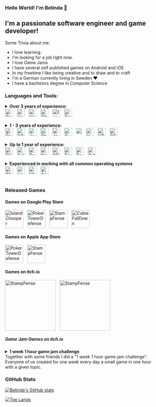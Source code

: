 ### Hello World! I'm Belinda :wave:

## I'm a passionate software engineer and game developer!

Some Trivia about me:
- I love learning.
- I'm looking for a job right now.
- I love Game Jams
- I have several self published games on Android and iOS
- In my freetime I like being creative and to draw and to craft
- I'm a German currently living in Sweden :heart:
- I have a bachelors degree in Computer Science

### Languages and Tools:

<details>
<summary><b>Over 3 years of experience:</b>
<br>
<img align="left" alt="Csharp" width="26px" style="padding-right:10px;" src="https://cdn.jsdelivr.net/gh/devicons/devicon/icons/csharp/csharp-original.svg" />
<img align="left" alt="Unity" height="26px" style="padding-right:10px;" src="https://cdn.jsdelivr.net/gh/devicons/devicon/icons/unity/unity-original.svg" />
<img align="left" alt="VisualStudio" height="26px" style="padding-right:10px;" src="https://cdn.jsdelivr.net/gh/devicons/devicon/icons/visualstudio/visualstudio-plain.svg" />
<img align="left" alt="Git" width="26px" src="https://cdn.jsdelivr.net/gh/devicons/devicon/icons/git/git-original.svg" style="padding-right:10px;" />
<img align="left" alt="Inkscape" height="26px" style="padding-right:10px;" src="https://cdn.jsdelivr.net/gh/devicons/devicon/icons/inkscape/inkscape-original.svg" />
<img alt="Trello" height="26px" style="padding-right:10px;" src="https://cdn.jsdelivr.net/gh/devicons/devicon/icons/trello/trello-plain.svg" />
</summary>
C#, Unity, Visual Studio, Git, Cross-Platform Development, Inkscape, Trello
</details>

<br>

<details>
<summary><b>1 - 3 years of experience:</b>
<br>
<img align="left" alt="Cplusplus" width="26px" style="padding-right:10px;" src="https://cdn.jsdelivr.net/gh/devicons/devicon/icons/cplusplus/cplusplus-original.svg" />
<img align="left" alt="SQL" height="26px" style="padding-right:10px;" src="https://upload.wikimedia.org/wikipedia/commons/8/87/Sql_data_base_with_logo.png" />
<img align="left" alt="JavaScript" width="26px" src="https://cdn.jsdelivr.net/gh/devicons/devicon/icons/javascript/javascript-original.svg" style="padding-right:10px;" />
<img align="left" alt="Qt" height="26px" style="padding-right:10px;" src="https://cdn.jsdelivr.net/gh/devicons/devicon/icons/qt/qt-original.svg" />
<img align="left" alt="Java" height="26px" style="padding-right:10px;" src="https://cdn.jsdelivr.net/gh/devicons/devicon/icons/java/java-original.svg" />
<img align="left" alt="C" width="26px" style="padding-right:10px;" src="https://cdn.jsdelivr.net/gh/devicons/devicon/icons/c/c-original.svg" />
<img align="left" alt="Latex" height="20px" style="padding-right:10px;" src="https://upload.wikimedia.org/wikipedia/commons/thumb/9/92/LaTeX_logo.svg/800px-LaTeX_logo.svg.png" />
<img align="left" alt="UML" height="26px" style="padding-right:10px;" src="https://upload.wikimedia.org/wikipedia/commons/thumb/d/d5/UML_logo.svg/400px-UML_logo.svg.png" />
<img align="left" alt="HTML5" width="26px" src="https://cdn.jsdelivr.net/gh/devicons/devicon/icons/html5/html5-original.svg" style="padding-right:10px;" />
<img alt="CSS3" width="26px" src="https://cdn.jsdelivr.net/gh/devicons/devicon/icons/css3/css3-original.svg" style="padding-right:10px;" />
</summary>
C++, SQL, Javascript, Qt, QML, Java, C, LaTex, UML, HTML, CSS
</details>

<br>

<details>
<summary><b>Up to 1 year of experience:</b>
<br>
<img align="left" alt="PHP" height="26px" style="padding-right:10px;" src="https://cdn.jsdelivr.net/gh/devicons/devicon/icons/php/php-plain.svg" />
<img align="left" alt="Solidity" height="26px" style="padding-right:10px;" src="https://upload.wikimedia.org/wikipedia/commons/9/98/Solidity_logo.svg" />
<img align="left" alt="React" height="26px" style="padding-right:10px;" src="https://cdn.jsdelivr.net/gh/devicons/devicon/icons/react/react-original.svg" />
<img align="left" alt="NodeJS" height="26px" style="padding-right:10px;" src="https://cdn.jsdelivr.net/gh/devicons/devicon/icons/nodejs/nodejs-original.svg" />
<img align="left" alt="NPM" height="26px" style="padding-right:10px;" src="https://cdn.jsdelivr.net/gh/devicons/devicon/icons/npm/npm-original-wordmark.svg" />
<img align="left" alt="Docker" width="26px" style="padding-right:10px;" src="https://cdn.jsdelivr.net/gh/devicons/devicon/icons/docker/docker-original.svg" />
<img align="left" alt="RaspberryPi" height="26px" style="padding-right:10px;" src="https://cdn.jsdelivr.net/gh/devicons/devicon/icons/raspberrypi/raspberrypi-original.svg" />
<img alt="Python" height="26px" style="padding-right:10px;" src="https://cdn.jsdelivr.net/gh/devicons/devicon/icons/python/python-original.svg" />
</summary>
PHP, Solidity, Smart Contracts, React, Node.js, npm, Docker, Raspberry Pi, Python
</details>

<br>

<details>
<summary><b>Experienced in working with all common operating systems</b>
<br>
<img align="left" alt="Windows" height="26px" style="padding-right:10px;" src="https://cdn.jsdelivr.net/gh/devicons/devicon/icons/windows8/windows8-original.svg" />
<img align="left" alt="Linux" height="26px" style="padding-right:10px;" src="https://cdn.jsdelivr.net/gh/devicons/devicon/icons/linux/linux-original.svg" />
<img align="left" alt="Ubuntu" height="26px" style="padding-right:10px;" src="https://cdn.jsdelivr.net/gh/devicons/devicon/icons/ubuntu/ubuntu-plain.svg" />
<img alt="Apple" height="26px" style="padding-right:10px;" src="https://cdn.jsdelivr.net/gh/devicons/devicon/icons/apple/apple-original.svg" />
</summary>
Windows, Linux (Ubuntu) and MacOS
</details>

<br>

### Released Games 

#### Games on Google Play Store

<a href="https://play.google.com/store/apps/details?id=com.TesiGames.IslandChopper" target="_blank">
<img align="left" alt="IslandChooper" height="60px" style="padding-right:10px;" src="https://play-lh.googleusercontent.com/2Y4xRwTLor8ycLCi9PTI4JJJY2tsXEodXNvsicIFKL3sRAiqDsEM-vuB55o7q1eCZ4Q=s180-rw">
</a>

<a href="https://play.google.com/store/apps/details?id=com.TesiGames.PokerTowerDefense" target="_blank">
<img align="left" alt="PokerTowerDefense" height="60px" style="padding-right:10px;" src="https://play-lh.googleusercontent.com/qpn0ftyUJREToOiF1cwiahUAHmtxUeQnFAmFQ3CXKM6tuDgUhiqFaEJ-48l3k3k8aT0=s180-rw">
</a>

<a href="https://play.google.com/store/apps/details?id=com.TesiGames.StampFense" target="_blank">
<img align="left" alt="StampFense" height="60px" style="padding-right:10px;" src="https://play-lh.googleusercontent.com/qxofhWBL7A1p9V61HIZwZjUpktsol5hlWfUQos-l7TzSnWdfOBqWvXLOrRO4DVANz5VS=s180-rw">
</a>

<a href="https://play.google.com/store/apps/details?id=com.TesiGames.CubieFallDown" target="_blank">
<img alt="CubieFallDown" height="60px" style="padding-right:10px;" src="https://play-lh.googleusercontent.com/CK9-lgf2zVY5mPy0J6Wz0zD_AgA29KYC-qilObmrCIKyScsQUij0V-aAasMA-I7x7Yg=s180-rw">
</a>

#### Games on Apple App Store

<a href="https://apps.apple.com/us/app/poker-td/id1487786614" target="_blank">
<img align="left" alt="PokerTowerDefense" height="60px" style="padding-right:10px;" src="https://play-lh.googleusercontent.com/qpn0ftyUJREToOiF1cwiahUAHmtxUeQnFAmFQ3CXKM6tuDgUhiqFaEJ-48l3k3k8aT0=s180-rw">
</a>

<a href="https://apps.apple.com/us/app/stampfense-tap-tower-defense/id1524809375" target="_blank">
<img alt="StampFense" height="60px" style="padding-right:10px;" src="https://play-lh.googleusercontent.com/qxofhWBL7A1p9V61HIZwZjUpktsol5hlWfUQos-l7TzSnWdfOBqWvXLOrRO4DVANz5VS=s180-rw">
</a>

#### Games on itch.io

<a href="https://belindatesigames.itch.io/stampfense" target="_blank">
<img align="left" style="padding-right:10px;" alt="StampFense" height="167px" src="https://img.itch.zone/aW1nLzI5ODIwNTYucG5n/315x250%23c/wCQge7.png" />
</a>

<a href="https://belindatesigames.itch.io/poker-tower-defense" target="_blank">
<img alt="StampFense" height="167px" src="https://img.itch.zone/aW1nLzI3Mjc0MDkucG5n/315x250%23c/6ig%2B8m.png" />
</a>


##### Game Jam Games on itch.io

<details>
<summary><b>1 week 1 hour game jam challenge</b>
<br>
Together with some friends I did a "1 week 1 hour game jam challenge". Everyone of us created for one week every day a small game in one hour with a given topic.
</summary>
<br>

<div>
<a href="https://belindatesigames.itch.io/1-week-1-hour-game-jams-dig-deeper" target="_blank">
<img alt="DigDeeper" height="167px" src="https://img.itch.zone/aW1nLzYwOTM0MTEucG5n/315x250%23c/6vhg%2BD.png" />
<div position="absolute" bottom="5px" left="5px" background-color="black" color="white" padding-left="5px" padding-right="5px">
<p>Dig Deeper</p>
</div>
</a>
</div>

<br>
<iframe frameborder="0" src="https://itch.io/embed/1065161" width="552" height="167"><a href="https://belindatesigames.itch.io/1-week-1-hour-game-jams-reflection">1 week 1 hour game jams - Reflection by BelindaTesiGames</a></iframe>
<br>
<iframe frameborder="0" src="https://itch.io/embed/1066535" width="552" height="167"><a href="https://belindatesigames.itch.io/1-week-1-hour-game-jams-survival">1 week 1 hour game jams - Survival by BelindaTesiGames</a></iframe>
<br>
<iframe frameborder="0" src="https://itch.io/embed/1067733" width="552" height="167"><a href="https://belindatesigames.itch.io/1-week-1-hour-game-jams-powersource">1 week 1 hour game jams - You are the Power Source by BelindaTesiGames</a></iframe>
<br>
<iframe frameborder="0" src="https://itch.io/embed/1069005" width="552" height="167"><a href="https://belindatesigames.itch.io/1-week-1-hour-game-jams-no-violence">1 week 1 hour game jams - No Violence by BelindaTesiGames</a></iframe>
<br>
<iframe frameborder="0" src="https://itch.io/embed/1071616" width="552" height="167"><a href="https://belindatesigames.itch.io/1-week-1-hour-game-jams-machines">1 week 1 hour game jams - Machines by BelindaTesiGames</a></iframe>
<br>
<iframe frameborder="0" src="https://itch.io/embed/1073402" width="552" height="167"><a href="https://belindatesigames.itch.io/1-week-1-hour-game-jams-beginning-of-time">1 week 1 hour game jams - Beginning of Time by BelindaTesiGames</a></iframe>
<br>
</details>

### GitHub Stats

[![Belinda's GitHub stats](https://github-readme-stats.vercel.app/api?username=bel90&count_private=true&hide=stars,issues,contribs&show_icons=true&theme=radical&include_all_commits=true)](https://github.com/anuraghazra/github-readme-stats)

[![Top Langs](https://github-readme-stats.vercel.app/api/top-langs/?username=bel90&layout=compact&count_private=true&exclude_repo=nephele,tmp_ppsz,SocialNetwork&theme=radical)](https://github.com/anuraghazra/github-readme-stats)